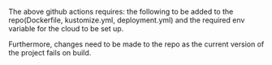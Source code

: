 The above github actions requires: the following to be added to the repo(Dockerfile, kustomize.yml, deployment.yml) and the required env variable for the cloud to be set up.

Furthermore, changes need to be made to the repo as the current version of the project fails on build. 